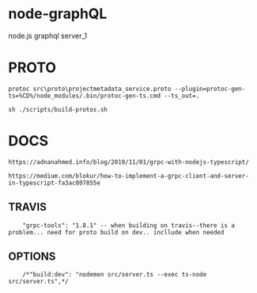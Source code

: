 # node-graphQL
node.js graphql server_1


# PROTO
```$xslt
protoc src\proto\projectmetadata_service.proto --plugin=protoc-gen-ts=%CD%/node_modules/.bin/protoc-gen-ts.cmd --ts_out=.
```

```
sh ./scripts/build-protos.sh
```

# DOCS

```$xslt
https://adnanahmed.info/blog/2019/11/01/grpc-with-nodejs-typescript/
```

```$xslt
https://medium.com/blokur/how-to-implement-a-grpc-client-and-server-in-typescript-fa3ac807855e
```

## TRAVIS
```       
    "grpc-tools": "1.8.1" -- when building on travis--there is a problem... need for proto build on dev.. incllude when needed
```

## OPTIONS

```
    /*"build:dev": "nodemon src/server.ts --exec ts-node src/server.ts",*/
```